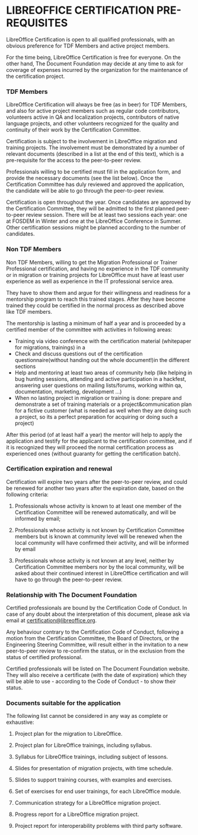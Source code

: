 # LIBREOFFICE CERTIFICATION PRE-REQUISITES

LibreOffice Certification is open to all qualified professionals, with an obvious preference for TDF Members and active project members.

For the time being, LibreOffice Certification is free for everyone. On the other hand, The Document Foundation may decide at any time to ask for coverage of expenses incurred by the organization for the maintenance of the certification project.

### TDF Members

LibreOffice Certification will always be free \(as in beer\) for TDF Members, and also for active project members such as regular code contributors, volunteers active in QA and localization projects, contributors of native language projects, and other volunteers recognized for the quality and continuity of their work by the Certification Committee.

Certification is subject to the involvement in LibreOffice migration and training projects. The involvement must be demonstrated by a number of relevant documents \(described in a list at the end of this text\), which is a pre-requisite for the access to the peer-to-peer review.

Professionals willing to be certified must fill in the application form, and provide the necessary documents \(see the list below\). Once the Certification Committee has duly reviewed and approved the application, the candidate will be able to go through the peer-to-peer review.

Certification is open throughout the year. Once candidates are approved by the Certification Committee, they will be admitted to the first planned peer-to-peer review session. There will be at least two sessions each year: one at FOSDEM in Winter and one at the LibreOffice Conference in Summer. Other certification sessions might be planned according to the number of candidates.

### Non TDF Members



Non TDF Members, willing to get the Migration Professional or Trainer Professional certification, and having no experience in the TDF community or in migration or training projects for LibreOffice must have at least user experience as well as experience in the IT professional service area.

They have to show them and argue for their willingness and readiness for a mentorship program to reach this trained stages. After they have become trained they could be certified in the normal process as described above like TDF members.

The mentorship is lasting a minimum of half a year and is proceeded by a certified member of the committee with activities in following areas:

* Training via video conference with the certification material \(whitepaper for migrations, trainings\) in a
* Check and discuss questions out of the certification questionnaire\(without handing out the whole document!\)in the different sections
* Help and mentoring at least two areas of community help \(like helping in bug hunting sessions, attending and active participation in a hackfest, answering user questions on mailing lists/forums, working within qa, documentation, marketing, development …\)
* When no lasting project in migration or training is done: prepare and demonstrate a set of training materials or a project&communication plan for a fictive customer \(what is needed as well when they are doing such a project, so its a perfect preparation for acquiring or doing such a project\)

After this period \(of at least half a year\) the mentor will help to apply the application and testify for the applicant to the certification committee, and if it is recognized they will proceed the normal certification process as experienced ones \(without guaranty for getting the certification batch\).

### **Certification expiration and renewal**

Certification will expire two years after the peer-to-peer review, and could be renewed for another two years after the expiration date, based on the following criteria:

1. Professionals whose activity is known to at least one member of the Certification Committee will be renewed automatically, and will be informed by email;

2. Professionals whose activity is not known by Certification Committee members but is known at community level will be renewed when the local community will have confirmed their activity, and will be informed by email

3. Professionals whose activity is not known at any level, neither by Certification Committee members nor by the local community, will be asked about their continued interest in LibreOffice certification and will have to go through the peer-to-peer review.

### **Relationship with The Document Foundation**

Certified professionals are bound by the Certification Code of Conduct. In case of any doubt about the interpretation of this document, please ask via email at [certification@libreoffice.org](mailto:certification@libreoffice.org).

Any behaviour contrary to the Certification Code of Conduct, following a motion from the Certification Committee, the Board of Directors, or the Engineering Steering Committee, will result either in the invitation to a new peer-to-peer review to re-confirm the status, or in the exclusion from the status of certified professional.

Certified professionals will be listed on The Document Foundation website. They will also receive a certificate \(with the date of expiration\) which they will be able to use - according to the Code of Conduct - to show their status.

### **Documents suitable for the application**

The following list cannot be considered in any way as complete or exhaustive:

1. Project plan for the migration to LibreOffice.

2. Project plan for LibreOffice trainings, including syllabus.

3. Syllabus for LibreOffice trainings, including subject of lessons.

4. Slides for presentation of migration projects, with time schedule.

5. Slides to support training courses, with examples and exercises.

6. Set of exercises for end user trainings, for each LibreOffice module.

7. Communication strategy for a LibreOffice migration project.

8. Progress report for a LibreOffice migration project.

9. Project report for interoperability problems with third party software.



